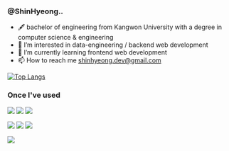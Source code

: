### @ShinHyeong..
- 🖋️ bachelor of engineering from Kangwon University with a degree in computer science & engineering
- 👀 I’m interested in data-engineering / backend web development
- 🌱 I’m currently learning frontend web development
- 📫 How to reach me shinhyeong.dev@gmail.com

[![Top Langs](https://github-readme-stats.vercel.app/api/top-langs/?username=ShinHyeong)](https://github.com/ShinHyeong/github-readme-stats)

### Once I've used
<img src="https://img.shields.io/badge/C-A8B9CC?style=flat-square&logo=c&logoColor=white"/> <img src="https://img.shields.io/badge/Java-007396?style=flat-square&logo=java&logoColor=white"/> <img src="https://img.shields.io/badge/Python-3776AB?style=flat-square&logo=python&logoColor=white"/> 

<img src="https://img.shields.io/badge/React-61DAFB?style=flat-square&logo=react&logoColor=white"/> <img src="https://img.shields.io/badge/TypeScript-3178C6?style=flat-square&logo=typeScript&logoColor=white"/> <img src="https://img.shields.io/badge/SpringBoot-6DB33F?style=flat-square&logo=springboot&logoColor=white"/> 

<img src="https://img.shields.io/badge/TensorFlow-FF6F00?style=flat-square&logo=tensorFlow&logoColor=white"/>
